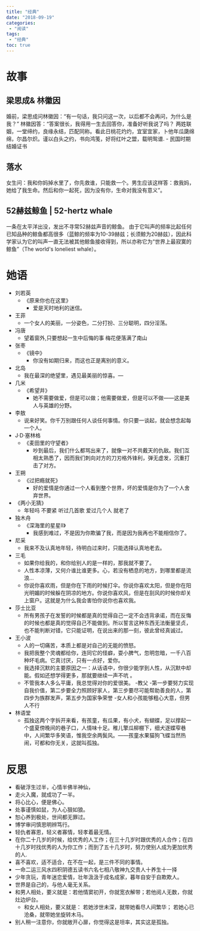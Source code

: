 ```yaml
---
title: "经典"
date: "2018-09-19"
categories:
 - "阅读"
tags:
 - "经典"
toc: true
---
```



# 故事

## 梁思成& 林徽因
>
婚前，梁思成问林徽因：“有一句话，我只问这一次，以后都不会再问，为什么是我？”
    林徽因答：“答案很长，我得用一生去回答你，准备好听我说了吗？
两姓联姻，一堂缔约，良缘永结，匹配同称。看此日桃花灼灼，宜室宜家，卜他年瓜瓞绵绵，尔昌尔炽。谨以白头之约，书向鸿笺，好将红叶之盟，载明鸳谱. - 民国时期结婚证书

## 落水
>
女生问：我和你妈掉水里了，你先救谁，只能救一个。男生应该这样答：救我妈，她给了我生命。然后和你一起死，因为没有你，生命对我没有意义”。

## 52赫兹鲸鱼 | 52-hertz whale
>
一条在太平洋出没，发出不寻常52赫兹声音的鲸鱼。
由于它叫声的频率比起任何已知品种的鲸鱼都高很多（蓝鲸的频率为10-39赫兹；长须鲸为20赫兹），因此科学家认为它的叫声一直无法被其他鲸鱼接收得到，所以亦称它为“世界上最寂寞的鲸鱼”（The world's loneliest whale）。


# 她语

- 刘若英
    - 《原来你也在这里》
        - 爱是天时地利的迷信。
- 王菲
    - 一个女人的美丽，一分姿色，二分打扮、三分聪明，四分淫荡。
- 冯唐
    - 望着窗外,只要想起一生中后悔的事 梅花便落满了南山
- 张枣    
    - 《镜中》
        - 你没有如期归来，而这也正是离别的意义。
- 北岛
    - 我在最深的绝望里，遇见最美丽的惊喜。—
- 几米
    - 《希望井》
        - 她不需要做爱，但是可以做；他需要做爱，但是可以不做——这是美人与英雄的分野。
- 李敖
    - 说来好笑。你千万别跟任何人谈任何事情。你只要一谈起，就会想念起每一个人。
-  J·D·塞林格     
    - 《麦田里的守望者》
        - 吵到最后，我们什么都骂出来了，就像一对不共戴天的仇敌。我们互相太熟悉了，因而我们刺向对方的刀刃格外锋利，弹无虚发，沉重打击了对方。
- 王朔
    - 《过把瘾就死》
        - 好的爱情是你通过一个人看到整个世界，坏的爱情是你为了一个人舍弃世界。
- 《两小无猜》
    - 年轻吗 不要紧 听过几首歌 爱过几个人 就老了
- 独木舟
    - 《深海里的星星Ⅱ》
        - 我感到难过，不是因为你欺骗了我，而是因为我再也不能相信你了。
- 尼采
    - 我来不及认真地年轻，待明白过来时，只能选择认真地老去。
- 三毛
    - 如果你给我的，和你给别人的是一样的，那我就不要了。
    - 人性本凉薄，又何介谁比谁更多。心，若没有栖息的地方，到哪里都是流浪...
    - 你说你喜欢雨，但是你在下雨的时候打伞。你说你喜欢太阳，但是你在阳光明媚的时候躲在阴凉的地方。你说你喜欢风，但是在刮风的时候你却关上窗户。这就是为什么我会害怕你说你也喜欢我。
- 莎士比亚
    - 所有男孩子在发誓的时候都是真的觉得自己一定不会违背承诺，而在反悔的时候也都是真的觉得自己不能做到。所以誓言这种东西无法衡量坚贞，也不能判断对错，它只能证明，在说出来的那一刻，彼此曾经真诚过。
- 王小波
     - 人的一切痛苦，本质上都是对自己的无能的愤怒。
     - 我把我整个灵魂都给你，连同它的怪癖，耍小脾气，忽明忽暗，一千八百种坏毛病。它真讨厌，只有一点好，爱你。
     - 我选择沉默的主要原因之一：从话语中，你很少能学到人性，从沉默中却能。假如还想学得更多，那就要继续一声不吭 。
     - 不管我本人多么平庸，我总觉得对你的爱很美。
-教父
    -第一步要努力实现自我价值，第二步要全力照顾好家人，第三步要尽可能帮助善良的人，第四步为族群发声，第五步为国家争荣誉
    -女人和小孩能够粗心大意，但男人不行
- 林语堂
    - 孤独这两个字拆开来看，有孩童，有瓜果，有小犬，有蝴蝶，足以撑起一个盛夏傍晚间的巷子口，人情味十足。稚儿擎瓜柳棚下，细犬逐蝶窄巷中，人间繁华多笑语，惟我空余两鬓风。——孩童水果猫狗飞蝶当然热闹，可都和你无关，这就叫孤独。


# 反思

- 看破浮生过半，心情半佛半神仙，
- 走火入魔，就成功了一半。
- 将心比心，便是佛心。
- 处事谨慎如鼠，为人心狠如狼。
- 恕心养到极处，世间都无罪过。
- 博学审问慎思明辨笃行。
- 轻仇者寡恩，轻义者寡情，轻孝着最无情。
- 在你二十几岁的时候，给优秀的人工作；在三十几岁时跟优秀的人合作；在四十几岁时找优秀的人为你工作；而到了五十几岁时，努力使别人成为更加优秀的人.
- 喜不喜欢，适不适合，在不在一起，是三件不同的事情。
- 一命二运三风水四积阴德五读书六名七相八敬神九交贵人十养生十一择
- 少年贪玩，青年迷恋爱情，壮年汲汲于成名成家，暮年自安于自欺欺人。
- 世界是自己的，与他人毫无关系。
- 和男人相处，要义就是：若他情窦初开，你就宽衣解带；若他阅人无数，你就灶边炉台。
    - 和女人相处，要义就是： 若她涉世未深，就带她看尽人间繁华； 若她心已沧桑，就带她坐旋转木马。
- 别人稍一注意你，你就敞开心扉，你觉得这是坦率，其实这是孤独。